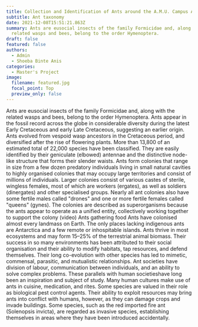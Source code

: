 ```yaml
---
title: Collection and Identification of Ants around the A.M.U. Campus Aligarh, India.
subtitle: Ant taxonomy
date: 2021-12-08T15:51:21.863Z
summary: Ants are eusocial insects of the family Formicidae and, along with the
  related wasps and bees, belong to the order Hymenoptera.
draft: false
featured: false
authors:
  - Admin
  - Shoeba Binte Anis
categories:
  - Master's Project
image:
  filename: featured.jpg
  focal_point: Top
  preview_only: false
---
```

Ants are eusocial insects of the family Formicidae and, along with the related wasps and bees, belong to the order Hymenoptera. Ants appear in the fossil record across the globe in considerable diversity during the latest Early Cretaceous and early Late Cretaceous, suggesting an earlier origin. Ants evolved from vespoid wasp ancestors in the Cretaceous period, and diversified after the rise of flowering plants. More than 13,800 of an estimated total of 22,000 species have been classified. They are easily identified by their geniculate (elbowed) antennae and the distinctive node-like structure that forms their slender waists. Ants form colonies that range in size from a few dozen predatory individuals living in small natural cavities to highly organised colonies that may occupy large territories and consist of millions of individuals. Larger colonies consist of various castes of sterile, wingless females, most of which are workers (ergates), as well as soldiers (dinergates) and other specialised groups. Nearly all ant colonies also have some fertile males called "drones" and one or more fertile females called "queens" (gynes). The colonies are described as superorganisms because the ants appear to operate as a unified entity, collectively working together to support the colony  (video) Ants gathering food Ants have colonised almost every landmass on Earth. The only places lacking indigenous ants are Antarctica and a few remote or inhospitable islands. Ants thrive in most ecosystems and may form 15–25% of the terrestrial animal biomass. Their success in so many environments has been attributed to their social organisation and their ability to modify habitats, tap resources, and defend themselves. Their long co-evolution with other species has led to mimetic, commensal, parasitic, and mutualistic relationships. Ant societies have division of labour, communication between individuals, and an ability to solve complex problems. These parallels with human societieshave long been an inspiration and subject of study. Many human cultures make use of ants in cuisine, medication, and rites. Some species are valued in their role as biological pest control agents. Their ability to exploit resources may bring ants into conflict with humans, however, as they can damage crops and invade buildings. Some species, such as the red imported fire ant (Solenopsis invicta), are regarded as invasive species, establishing themselves in areas where they have been introduced accidentally.